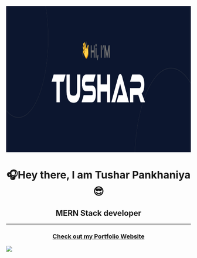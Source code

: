 <div align="center">
  <img height="400" src="./assets/profileimg.png"  />
</div>

<h1 align="center">🎧Hey there, I am Tushar Pankhaniya😎</h1>
<h2 align="center">MERN Stack developer</h2>
<hr>
<p align="center">
    <h3 align="center">
    <a href="http://tusharpankhaniya.tk">
        Check out my Portfolio Website 
    </a>
    </h3>
</p>

[![](https://visitcount.itsvg.in/api?id=tushar-2223&icon=5&color=0)](https://visitcount.itsvg.in)
